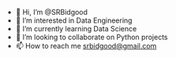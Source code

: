 - 👋 Hi, I’m @SRBidgood
- 👀 I’m interested in Data Engineering 
- 🌱 I’m currently learning Data Science
- 💞️ I’m looking to collaborate on Python projects
- 📫 How to reach me srbidgood@gmail.com

<!---
SRBidgood/SRBidgood is a ✨ special ✨ repository because its `README.md` (this file) appears on your GitHub profile.
You can click the Preview link to take a look at your changes.
--->
